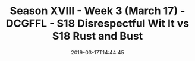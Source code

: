 ---
title: Season XVIII - Week 3 (March 17) - DCGFFL - S18 Disrespectful Wit It vs S18
  Rust and Bust
teams-score:
- team: _teams/s18-gold.md
  score: 14
- team: _teams/maroon.md
  score: 6
mvp: Dan Vladimir (Gold), Sean Karson (Maroon)
game-ball: ''
sportsperson: ''
season: 16
week: 3
date: '2019-03-17T14:44:45'
pageid: season-xviii-week-3-march-18-6908-vs-6909
---